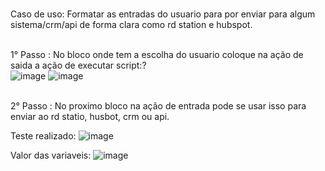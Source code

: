 <br>Caso de uso: Formatar as entradas do usuario para por enviar para algum sistema/crm/api de forma clara como rd station e hubspot.<br>

<br>1° Passo : No bloco onde tem a escolha do usuario coloque na ação de saida a ação de executar script:?<br>
![image](https://user-images.githubusercontent.com/18338341/151717027-8627d85c-494d-4e17-b4f1-bfa53882f54a.png)
![image](https://user-images.githubusercontent.com/18338341/151717038-961d2289-48f3-42cf-98ae-fbc11700a2a7.png)

<br>2° Passo : No proximo bloco na ação de entrada pode se usar isso para enviar ao rd statio, husbot, crm ou api.<br>

Teste realizado:
![image](https://user-images.githubusercontent.com/18338341/151716959-8e986546-9c34-4087-a4ff-e676eca7e457.png)

Valor das variaveis:
![image](https://user-images.githubusercontent.com/18338341/151716987-decdc50c-bde4-45df-bc61-bbb0d162eb66.png)

